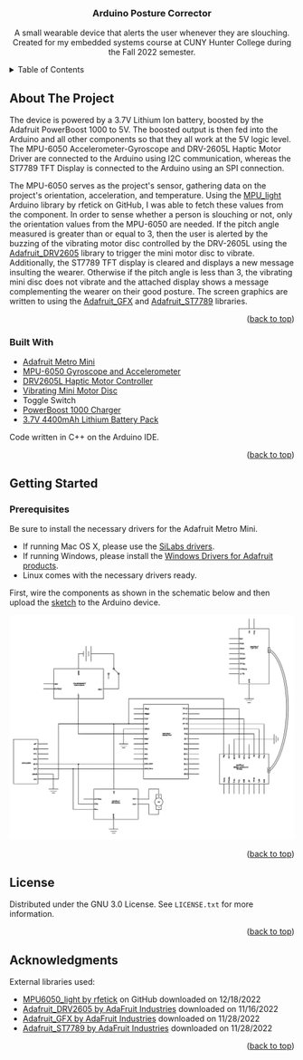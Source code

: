 <!-- PROJECT LOGO -->
<br />
<div align="center">
  <h3 align="center">Arduino Posture Corrector</h3>

  <p align="center">
  A small wearable device that alerts the user whenever they are slouching. Created for my embedded systems course at CUNY Hunter College during the Fall 2022 semester. 
</div>



<!-- TABLE OF CONTENTS -->
<details>
  <summary>Table of Contents</summary>
  <ol>
    <li>
      <a href="#about-the-project">About The Project</a>
    </li>
    <li>
      <a href="#getting-started">Getting Started</a>
      <ul>
        <li><a href="#prerequisites">Prerequisites</a></li>
        <li><a href="#installation">Installation</a></li>
      </ul>
    </li>
    <li><a href="#license">License</a></li>
    <li><a href="#acknowledgments">Acknowledgments</a></li>
  </ol>
</details>



<!-- ABOUT THE PROJECT -->
## About The Project

The device is powered by a 3.7V Lithium Ion battery, boosted by the Adafruit PowerBoost 1000 to 5V. The boosted output is then fed into the Arduino and all other components so that they all work at the 5V logic level. The MPU-6050 Accelerometer-Gyroscope and DRV-2605L Haptic Motor Driver are connected to the Arduino using I2C communication, whereas the ST7789 TFT Display is connected to the Arduino using an SPI connection. 

The MPU-6050 serves as the project's sensor, gathering data on the project's orientation, acceleration, and temperature. Using the [MPU\_light](https://github.com/rfetick/MPU6050\_light/) Arduino library by rfetick on GitHub, I was able to fetch these values from the component. In order to sense whether a person is slouching or not, only the orientation values from the MPU-6050 are needed. 
If the pitch angle measured is greater than or equal to 3, then the user is alerted by the buzzing of the vibrating motor disc controlled by the DRV-2605L using the [Adafruit\_DRV2605](https://github.com/adafruit/Adafruit\_DRV2605\_Library) library to trigger the mini motor disc to vibrate. Additionally, the ST7789 TFT display is cleared and displays a new message insulting the wearer. Otherwise if the pitch angle is less than 3, the vibrating mini disc does not vibrate and the attached display shows a message complementing the wearer on their good posture. The screen graphics are written to using the [Adafruit\_GFX](https://github.com/adafruit/Adafruit-GFX-Library) and [Adafruit\_ST7789](https://github.com/adafruit/Adafruit-ST7735-Library) libraries. 

<p align="right">(<a href="#readme-top">back to top</a>)</p>


### Built With
* [Adafruit Metro Mini](https://www.adafruit.com/product/2590)
* [MPU-6050 Gyroscope and Accelerometer](https://www.adafruit.com/product/3886)
* [DRV2605L Haptic Motor Controller](https://www.adafruit.com/product/2305)
* [Vibrating Mini Motor Disc](https://www.adafruit.com/product/1201)
* Toggle Switch
* [PowerBoost 1000 Charger](https://www.adafruit.com/product/2465)
* [3.7V 4400mAh Lithium Battery Pack](https://www.adafruit.com/product/354)

Code written in C++ on the Arduino IDE.

<p align="right">(<a href="#readme-top">back to top</a>)</p>


<!-- GETTING STARTED -->
## Getting Started
### Prerequisites
Be sure to install the necessary drivers for the Adafruit Metro Mini.
- If running Mac OS X, please use the [SiLabs drivers](https://www.silabs.com/products/development-tools/software/usb-to-uart-bridge-vcp-drivers).
- If running Windows, please install the [Windows Drivers for Adafruit products](https://github.com/adafruit/Adafruit_Windows_Drivers/releases/latest).
- Linux comes with the necessary drivers ready.

First, wire the components as shown in the schematic below and then upload the [sketch](arduino-posture-corrector/arduino-posture-corrector.ino) to the Arduino device.
<div align ="center">
	<img src="final-paper/schematic.png" alt="Device schematic"/>
</div>

<p align="right">(<a href="#readme-top">back to top</a>)</p>


<!-- LICENSE -->
## License

Distributed under the GNU 3.0 License. See `LICENSE.txt` for more information.

<p align="right">(<a href="#readme-top">back to top</a>)</p>


<!-- ACKNOWLEDGMENTS -->
## Acknowledgments
External libraries used:
- [MPU6050\_light by rfetick](https://github.com/rfetick/MPU6050\_light/) on GitHub downloaded on 12/18/2022
- [Adafruit\_DRV2605 by AdaFruit Industries](https://github.com/adafruit/Adafruit\_DRV2605\_Library) downloaded on 11/16/2022
- [Adafruit\_GFX by AdaFruit Industries](https://github.com/adafruit/Adafruit-GFX-Library) downloaded on 11/28/2022
- [Adafruit\_ST7789 by AdaFruit Industries](https://github.com/adafruit/Adafruit-ST7735-Library) downloaded on 11/28/2022 
<p align="right">(<a href="#readme-top">back to top</a>)</p>



<!-- MARKDOWN LINKS & IMAGES -->
<!-- https://www.markdownguide.org/basic-syntax/#reference-style-links -->
